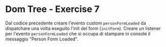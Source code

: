 # Dom Tree - Exercise 7
Dal codice precedente creare l'evento custom `personFormLoaded` da dispatchare una volta eseguito l'init del form (`initForm`).
Creare un listener per l'evento `personFormLoaded` che si occupa di stampare in console il messaggio "Person Form Loaded".